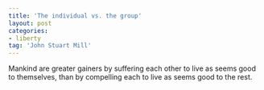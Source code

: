 ```yaml
---
title: 'The individual vs. the group'
layout: post
categories:
- liberty
tag: 'John Stuart Mill'
---
```


Mankind are greater gainers by suffering each other to live as seems good to themselves, than by compelling each to live as seems good to the rest.